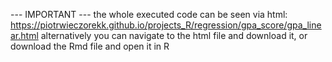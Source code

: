 --- IMPORTANT --- the whole executed code can be seen via html: https://piotrwieczorekk.github.io/projects_R/regression/gpa_score/gpa_linear.html alternatively you can navigate to the html file and download it, or download the Rmd file and open it in R
